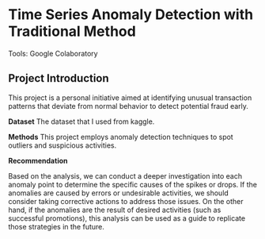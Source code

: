 # Time Series Anomaly Detection with Traditional Method

<P>Tools: Google Colaboratory</P>

## Project Introduction

<p>This project is a personal initiative aimed at identifying unusual transaction patterns that deviate from normal behavior to detect potential fraud early.</p>

**Dataset**
The dataset that I used from kaggle.

**Methods**
This project employs anomaly detection techniques to spot outliers and suspicious activities.

**Recommendation**

Based on the analysis, we can conduct a deeper investigation into each anomaly point to determine the specific causes of the spikes or drops. If the anomalies are caused by errors or undesirable activities, we should consider taking corrective actions to address those issues. On the other hand, if the anomalies are the result of desired activities (such as successful promotions), this analysis can be used as a guide to replicate those strategies in the future.
